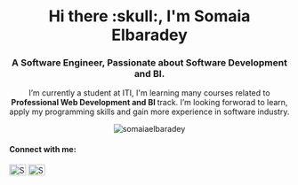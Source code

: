 <h1 align="center">Hi there :skull:, I'm Somaia Elbaradey</h1>
<h3 align="center">A Software Engineer, Passionate about Software Development and BI.</h3>

 <p align="center"> I’m currently a student at ITI, I'm learning many courses related to <b> Professional Web Development and BI </b> track.
  I’m looking forworad to learn, apply my programming skills and gain more experience in software industry.</p>

<p align="center"><img src="https://github-readme-stats.vercel.app/api/top-langs?username=somaiaelbaradey&show_icons=true&locale=en&layout=compact" alt="somaiaelbaradey" /></p>
 
<h4 align="left">Connect with me:</h4>
<p align="left">
<a href="https://www.linkedin.com/in/somaiaelbaradey/" target="blank"><img align="center" src="https://cdn.jsdelivr.net/npm/simple-icons@3.0.1/icons/linkedin.svg" alt="Somaia Elbaradey" height="20" width="30" /></a>
  <a href="mailto:somayaelbaradey@gmail.com" target="blank"><img align="center" src="https://cdn.jsdelivr.net/npm/simple-icons@3.0.1/icons/gmail.svg" alt="Somaya Elbaradey" height="20" width="30" /></a>

  </p>
